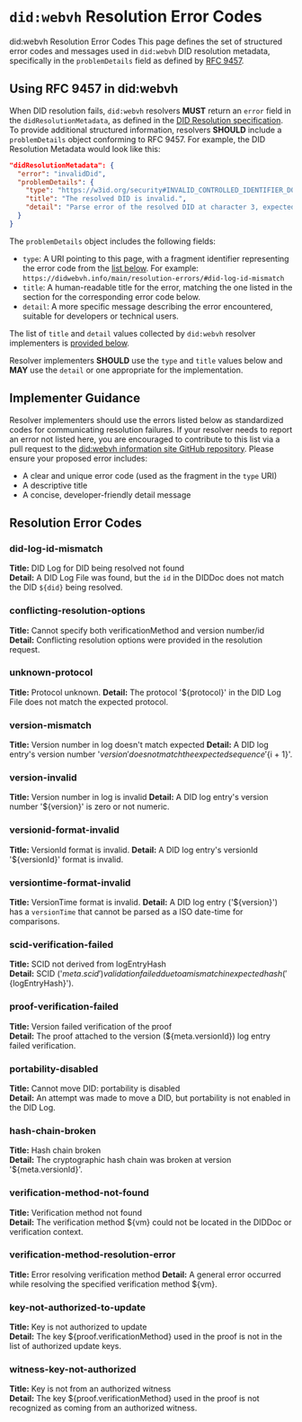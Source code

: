 # `did:webvh` Resolution Error Codes

did:webvh Resolution Error Codes
This page defines the set of structured error codes and messages used in `did:webvh` DID resolution metadata, specifically in the `problemDetails` field as defined by [RFC 9457](https://datatracker.ietf.org/doc/html/rfc9457).

## Using RFC 9457 in did:webvh

When DID resolution fails, `did:webvh` resolvers **MUST** return an `error` field in the `didResolutionMetadata`, as defined in the [DID Resolution specification](https://www.w3.org/TR/did-core/#did-resolution). To provide additional structured information, resolvers **SHOULD** include a `problemDetails` object conforming to RFC 9457. For example, the DID Resolution Metadata would look like this:

```json
"didResolutionMetadata": {
  "error": "invalidDid",
  "problemDetails": {
    "type": "https://w3id.org/security#INVALID_CONTROLLED_IDENTIFIER_DOCUMENT_ID",
    "title": "The resolved DID is invalid.",
    "detail": "Parse error of the resolved DID at character 3, expected ':'."
  }
}
```

The `problemDetails` object includes the following fields:

- `type`: A URI pointing to this page, with a fragment identifier representing the error code from the [list below](#resolution-error-codes). For example:  
  `https://didwebvh.info/main/resolution-errors/#did-log-id-mismatch`
- `title`: A human-readable title for the error, matching the one listed in the section for the corresponding error code below.
- `detail`: A more specific message describing the error encountered, suitable for developers or technical users.

The list of `title` and `detail` values collected by `did:webvh` resolver implementers is [provided below](#resolution-error-codes).

Resolver implementers **SHOULD** use the `type` and `title` values below and **MAY** use the `detail` or one appropriate for the implementation.

## Implementer Guidance

Resolver implementers should use the errors listed below as standardized codes for communicating resolution failures. If your resolver needs to report an error not listed here, you are encouraged to contribute to this list via a pull request to the [did:webvh information site GitHub repository](https://github.com/did-webvh-info). Please ensure your proposed error includes:

- A clear and unique error code (used as the fragment in the `type` URI)
- A descriptive title
- A concise, developer-friendly detail message

## Resolution Error Codes

### did-log-id-mismatch

**Title:** DID Log for DID being resolved not found  
**Detail:** A DID Log File was found, but the `id` in the DIDDoc does not match the DID `${did}` being resolved.

### conflicting-resolution-options

**Title:** Cannot specify both verificationMethod and version number/id  
**Detail:** Conflicting resolution options were provided in the resolution request.

### unknown-protocol

**Title:** Protocol unknown. 
**Detail:** The protocol '${protocol}' in the DID Log File does not match the expected protocol.

### version-mismatch

**Title:** Version number in log doesn't match expected 
**Detail:** A DID log entry's version number '${version}' does not match the expected sequence '${i + 1}'.

### version-invalid

**Title:** Version number in log is invalid 
**Detail:** A DID log entry's version number '${version}' is zero or not numeric.

### versionid-format-invalid

**Title:** VersionId format is invalid.
**Detail:** A DID log entry's versionId '${versionId}' format is invalid.

### versiontime-format-invalid

**Title:** VersionTime format is invalid.
**Detail:** A DID log entry ('${version}') has a `versionTime` that cannot be parsed as a ISO date-time for comparisons.

### scid-verification-failed

**Title:** SCID not derived from logEntryHash  
**Detail:** SCID ('${meta.scid}') validation failed due to a mismatch in expected hash ('${logEntryHash}').

### proof-verification-failed

**Title:** Version failed verification of the proof  
**Detail:** The proof attached to the version (${meta.versionId}) log entry failed verification.

### portability-disabled

**Title:** Cannot move DID: portability is disabled  
**Detail:** An attempt was made to move a DID, but portability is not enabled in the DID Log.

### hash-chain-broken

**Title:** Hash chain broken  
**Detail:** The cryptographic hash chain was broken at version '${meta.versionId}'.

### verification-method-not-found

**Title:** Verification method not found  
**Detail:** The verification method ${vm} could not be located in the DIDDoc or verification context.

### verification-method-resolution-error

**Title:** Error resolving verification method
**Detail:** A general error occurred while resolving the specified verification method ${vm}.

### key-not-authorized-to-update

**Title:** Key is not authorized to update  
**Detail:** The key ${proof.verificationMethod} used in the proof is not in the list of authorized update keys.

### witness-key-not-authorized

**Title:** Key is not from an authorized witness  
**Detail:** The key ${proof.verificationMethod} used in the proof is not recognized as coming from an authorized witness.
